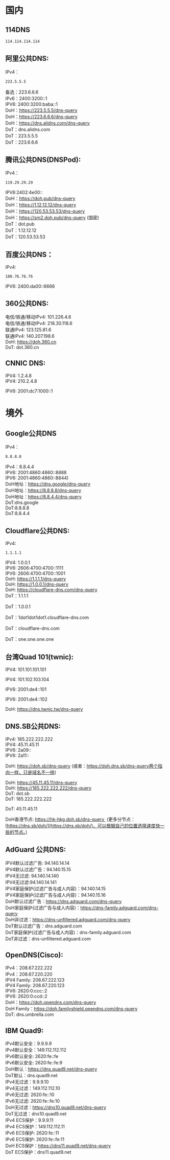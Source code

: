 # 国内
## 114DNS
```md
114.114.114.114
```
## 阿里公共DNS:

IPv4：
```md
223.5.5.5  
```
备选：223.6.6.6  
IPv6：2400:3200::1  
IPV6: 2400:3200:baba::1  
DoH：https://223.5.5.5/dns-query  
DoH：https://223.6.6.6/dns-query  
DoH：https://dns.alidns.com/dns-query  
DoT：dns.alidns.com  
DoT：223.5.5.5  
DoT：223.6.6.6

## 腾讯公共DNS(DNSPod):

IPv4： 
```md
119.29.29.29
```
IPV6:2402:4e00::  
DoH：https://doh.pub/dns-query  
DoH：https://1.12.12.12/dns-query  
DoH：https://120.53.53.53/dns-query  
DoH：https://sm2.doh.pub/dns-query (国密)  
DoT：dot.pub  
DoT：1.12.12.12  
DoT：120.53.53.53

## 百度公共DNS：

IPv4: 
```md
180.76.76.76
```
IPV6: 2400:da00::6666

## 360公共DNS:

电信/铁通/移动IPv4: 101.226.4.6  
电信/铁通/移动IPv4: 218.30.118.6  
联通IPv4: 123.125.81.6  
联通IPv4: 140.207.198.6  
DoH: https://doh.360.cn  
DoT: dot.360.cn

## CNNIC DNS:

IPV4: 1.2.4.8  
IPV4: 210.2.4.8

IPV6: 2001:dc7:1000::1

# 境外
## Google公共DNS

IPv4：
```md
8.8.8.8
```
IPv4：8.8.4.4  
IPV6: 2001:4860:4860::8888  
IPV6: 2001:4860:4860::8844)  
DoH地址：https://dns.google/dns-query  
DoH地址：https://8.8.8.8/dns-query  
DoH地址：https://8.8.4.4/dns-query  
DoT:dns.google  
DoT:8.8.8.8  
DoT:8.8.4.4

## Cloudflare公共DNS:

IPv4: 
```md
1.1.1.1
```
IPV4: 1.0.0.1  
IPV6: 2606:4700:4700::1111  
IPV6: 2606:4700:4700::1001  
DoH: https://1.1.1.1/dns-query  
DoH: https://1.0.0.1/dns-query  
DoH: https://cloudflare-dns.com/dns-query  
DoT：1.1.1.1

DoT：1.0.0.1

DoT：1dot1dot1dot1.cloudflare-dns.com

DoT：cloudflare-dns.com

DoT：one.one.one.one

  

## 台湾Quad 101(twnic):

IPV4: 101.101.101.101

IPV4: 101.102.103.104

IPV6: 2001:de4::101

IPV6: 2001:de4::102

DoH: https://dns.twnic.tw/dns-query

 

## DNS.SB公共DNS:

IPv4: 185.222.222.222  
IPV4: 45.11.45.11  
IPV6: 2a09::  
IPV6: 2a11::

DoH: https://doh.sb/dns-query (或者：https://doh.dns.sb/dns-query两个指向一样，只是域名不一样)

DoH: https://45.11.45.11/dns-query  
DoH: https://185.222.222.222/dns-query  
DoT: dot.sb  
DoT: 185.222.222.222

DoT: 45.11.45.11

DoH香港节点: https://hk-hkg.doh.sb/dns-query  (更多分节点：[https://dns.sb/doh/](https://dns.sb/doh/)，可以根据自己的位置选择速度快一些的节点。)

  

## AdGuard 公共DNS:

IPV4默认过滤广告: 94.140.14.14  
IPV4默认过滤广告：94.140.15.15  
IPV4无过滤: 94.140.14.140  
IPV4无过滤:94.140.14.141  
IPV4家庭保护(过滤广告与成人内容)：94.140.14.15  
IPV4家庭保护(过滤广告与成人内容)：94.140.15.16  
DoH默认过滤广告：https://dns.adguard.com/dns-query  
DoH家庭保护(过滤广告与成人内容)：https://dns-family.adguard.com/dns-query  
DoH非过滤：https://dns-unfiltered.adguard.com/dns-query  
DoT默认过滤广告：dns.adguard.com  
DoT家庭保护(过滤广告与成人内容)：dns-family.adguard.com  
DoT非过滤：dns-unfiltered.adguard.com

## OpenDNS(Cisco):

IPv4：208.67.222.222  
IPv4：208.67.220.220  
IPV4 Family: 208.67.222.123  
IPV4 Family: 208.67.220.123  
IPV6: 2620:0:ccc::2  
IPV6: 2620:0:ccd::2  
DoH：https://doh.opendns.com/dns-query  
DoH Family：https://doh.familyshield.opendns.com/dns-query  
DoT: dns.umbrella.com

## IBM Quad9:

IPv4默认安全：9.9.9.9  
IPv4默认安全：149.112.112.112  
IPv6默认安全: 2620:fe::fe  
IPv6默认安全: 2620:fe::fe:9  
DoH默认：https://dns.quad9.net/dns-query  
DoT默认：dns.quad9.net  
IPv4无过滤：9.9.9.10  
IPv4无过滤：149.112.112.10  
IPv6无过滤: 2620:fe::10  
IPv6无过滤: 2620:fe::fe:10  
DoH无过滤：https://dns10.quad9.net/dns-query  
DoT无过滤：dns10.quad9.net  
IPv4 ECS保护：9.9.9.11  
IPv4 ECS保护：149.112.112.11  
IPv6 ECS保护: 2620:fe::11  
IPv6 ECS保护: 2620:fe::fe:11  
DoH ECS保护：https://dns11.quad9.net/dns-query  
DoT ECS保护：dns11.quad9.net
